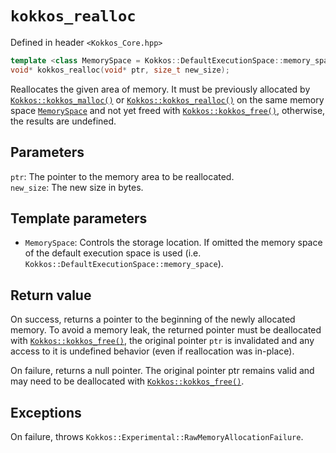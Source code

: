 # `kokkos_realloc`

Defined in header `<Kokkos_Core.hpp>`

```c++
template <class MemorySpace = Kokkos::DefaultExecutionSpace::memory_space>
void* kokkos_realloc(void* ptr, size_t new_size);
```

Reallocates the given area of memory. It must be previously allocated by [`Kokkos::kokkos_malloc()`](malloc) or [`Kokkos::kokkos_realloc()`](realloc) on the same memory space [`MemorySpace`](../memory_spaces) and not yet freed with [`Kokkos::kokkos_free()`](free), otherwise, the results are undefined.

## Parameters

`ptr`: The pointer to the memory area to be reallocated.  
`new_size`: The new size in bytes.

## Template parameters

* `MemorySpace`:  Controls the storage location. If omitted the memory space of the default execution space is used (i.e. `Kokkos::DefaultExecutionSpace::memory_space`).

## Return value

On success, returns a pointer to the beginning of the newly allocated memory. To avoid a memory leak, the returned pointer must be deallocated with [`Kokkos::kokkos_free()`](free), the original pointer `ptr` is invalidated and any access to it is undefined behavior (even if reallocation was in-place).

On failure, returns a null pointer. The original pointer ptr remains valid and may need to be deallocated with [`Kokkos::kokkos_free()`](free).

## Exceptions

On failure, throws `Kokkos::Experimental::RawMemoryAllocationFailure`.

